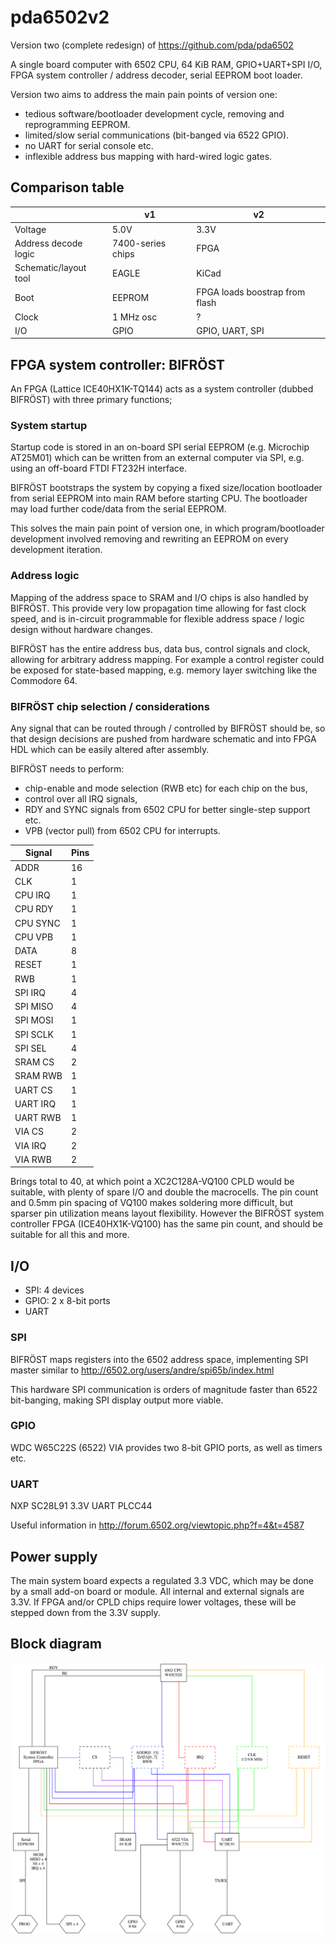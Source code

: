 pda6502v2
=========

Version two (complete redesign) of https://github.com/pda/pda6502

A single board computer with 6502 CPU, 64 KiB RAM, GPIO+UART+SPI I/O,
FPGA system controller / address decoder, serial EEPROM boot loader.

Version two aims to address the main pain points of version one:

* tedious software/bootloader development cycle, removing and reprogramming EEPROM.
* limited/slow serial communications (bit-banged via 6522 GPIO).
* no UART for serial console etc.
* inflexible address bus mapping with hard-wired logic gates.


Comparison table
----------------

|                       | v1                  | v2                             |
| --------------------- | ------------------- | ------------------------------ |
| Voltage               | 5.0V                | 3.3V                           |
| Address decode logic  | 7400-series chips   | FPGA                           |
| Schematic/layout tool | EAGLE               | KiCad                          |
| Boot                  | EEPROM              | FPGA loads boostrap from flash |
| Clock                 | 1 MHz osc           | ?                              |
| I/O                   | GPIO                | GPIO, UART, SPI                |


FPGA system controller: BIFRÖST
-------------------------------

An FPGA (Lattice ICE40HX1K-TQ144) acts as a system controller (dubbed BIFRÖST)
with three primary functions;

### System startup

Startup code is stored in an on-board SPI serial EEPROM (e.g. Microchip
AT25M01) which can be written from an external computer via SPI, e.g. using an
off-board FTDI FT232H interface.

BIFRÖST bootstraps the system by copying a fixed size/location bootloader from
serial EEPROM into main RAM before starting CPU.  The bootloader may load
further code/data from the serial EEPROM.

This solves the main pain point of version one, in which program/bootloader
development involved removing and rewriting an EEPROM on every development
iteration.

### Address logic

Mapping of the address space to SRAM and I/O chips is also handled by BIFRÖST.
This provide very low propagation time allowing for fast clock speed, and is
in-circuit programmable for flexible address space / logic design without
hardware changes.

BIFRÖST has the entire address bus, data bus, control signals and clock,
allowing for arbitrary address mapping. For example a control register could be
exposed for state-based mapping, e.g. memory layer switching like the Commodore
64.

### BIFRÖST chip selection / considerations

Any signal that can be routed through / controlled by BIFRÖST should be, so
that design decisions are pushed from hardware schematic and into FPGA HDL
which can be easily altered after assembly.

BIFRÖST needs to perform:

* chip-enable and mode selection (RWB etc) for each chip on the bus,
* control over all IRQ signals,
* RDY and SYNC signals from 6502 CPU for better single-step support etc.
* VPB (vector pull) from 6502 CPU for interrupts.

| Signal   | Pins |
| -------- | ---- |
| ADDR     |  16  |
| CLK      |   1  |
| CPU IRQ  |   1  |
| CPU RDY  |   1  |
| CPU SYNC |   1  |
| CPU VPB  |   1  |
| DATA     |   8  |
| RESET    |   1  |
| RWB      |   1  |
| SPI IRQ  |   4  |
| SPI MISO |   4  |
| SPI MOSI |   1  |
| SPI SCLK |   1  |
| SPI SEL  |   4  |
| SRAM CS  |   2  |
| SRAM RWB |   1  |
| UART CS  |   1  |
| UART IRQ |   1  |
| UART RWB |   1  |
| VIA CS   |   2  |
| VIA IRQ  |   2  |
| VIA RWB  |   2  |

Brings total to 40, at which point a XC2C128A-VQ100 CPLD would be suitable,
with plenty of spare I/O and double the macrocells. The pin count and 0.5mm pin
spacing of VQ100 makes soldering more difficult, but sparser pin utilization
means layout flexibility.  However the BIFRÖST system controller FPGA
(ICE40HX1K-VQ100) has the same pin count, and should be suitable for all this
and more.

I/O
---

- SPI: 4 devices
- GPIO: 2 x 8-bit ports
- UART

### SPI

BIFRÖST maps registers into the 6502 address space, implementing SPI master
similar to http://6502.org/users/andre/spi65b/index.html

This hardware SPI communication is orders of magnitude faster than 6522
bit-banging, making SPI display output more viable.

### GPIO

WDC W65C22S (6522) VIA provides two 8-bit GPIO ports, as well as timers etc.

### UART

NXP SC28L91 3.3V UART PLCC44

Useful information in http://forum.6502.org/viewtopic.php?f=4&t=4587


Power supply
------------

The main system board expects a regulated 3.3 VDC, which may be done by a small
add-on board or module. All internal and external signals are 3.3V. If FPGA
and/or CPLD chips require lower voltages, these will be stepped down from the
3.3V supply.



Block diagram
-------------

![](docs/block.png)
